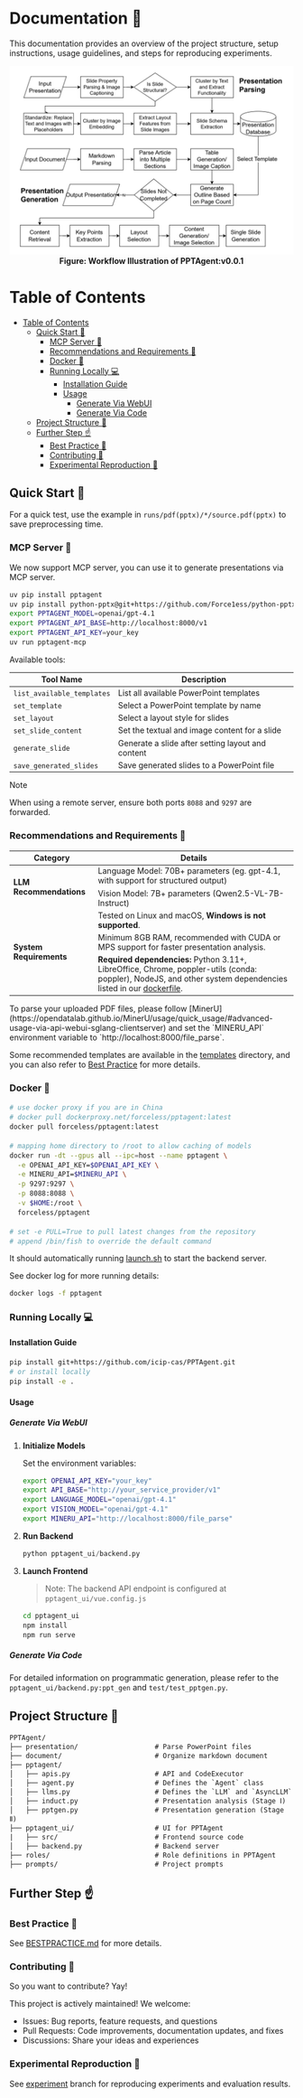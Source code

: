 # Documentation 📝

This documentation provides an overview of the project structure, setup instructions, usage guidelines, and steps for reproducing experiments.

<p align="center">
  <img src="resource/PPTAgent-workflow.jpg" alt="PPTAgent Workflow">
  <b>Figure: Workflow Illustration of PPTAgent:v0.0.1</b>
</p>

Table of Contents
=================
- [Table of Contents](#table-of-contents)
  - [Quick Start 🚀](#quick-start-)
    - [MCP Server 🤖](#mcp-server-)
    - [Recommendations and Requirements 🔬](#recommendations-and-requirements-)
    - [Docker 🐳](#docker-)
    - [Running Locally 💻](#running-locally-)
      - [Installation Guide](#installation-guide)
      - [Usage](#usage)
        - [Generate Via WebUI](#generate-via-webui)
        - [Generate Via Code](#generate-via-code)
  - [Project Structure 📂](#project-structure-)
  - [Further Step ☝️](#further-step-️)
    - [Best Practice 💪](#best-practice-)
    - [Contributing 💛](#contributing-)
    - [Experimental Reproduction 🧪](#experimental-reproduction-)

## Quick Start 🚀

For a quick test, use the example in `runs/pdf(pptx)/*/source.pdf(pptx)` to save preprocessing time.

### MCP Server 🤖

We now support MCP server, you can use it to generate presentations via MCP server.
```bash
uv pip install pptagent
uv pip install python-pptx@git+https://github.com/Force1ess/python-pptx@219513d7d81a61961fc541578c1857d08b43aa2a
export PPTAGENT_MODEL=openai/gpt-4.1
export PPTAGENT_API_BASE=http://localhost:8000/v1
export PPTAGENT_API_KEY=your_key
uv run pptagent-mcp
```

Available tools:

| Tool Name | Description |
|-----------|-------------|
| `list_available_templates` | List all available PowerPoint templates |
| `set_template` | Select a PowerPoint template by name |
| `set_layout` | Select a layout style for slides |
| `set_slide_content` | Set the textual and image content for a slide |
| `generate_slide` | Generate a slide after setting layout and content |
| `save_generated_slides` | Save generated slides to a PowerPoint file |

> [!NOTE]
> When using a remote server, ensure both ports `8088` and `9297` are forwarded.

### Recommendations and Requirements 🔬

<table>
  <thead>
    <tr>
      <th>Category</th>
      <th>Details</th>
    </tr>
  </thead>
  <tbody>
    <tr>
      <td rowspan="2"><b>LLM Recommendations</b></td>
      <td>Language Model: 70B+ parameters (eg. gpt-4.1, with support for structured output)</td>
    </tr>
    <tr>
      <td>Vision Model: 7B+ parameters (Qwen2.5-VL-7B-Instruct)</td>
    </tr>
    <tr>
      <td rowspan="3"><b>System Requirements</b></td>
      <td>Tested on Linux and macOS, <b>Windows is not supported</b>.</td>
    </tr>
    <tr>
      <td>Minimum 8GB RAM, recommended with CUDA or MPS support for faster presentation analysis.</td>
    </tr>
    <tr>
      <td><b>Required dependencies:</b> Python 3.11+, LibreOffice, Chrome, poppler-utils (conda: poppler), NodeJS, and other system dependencies listed in our <a href="https://github.com/icip-cas/PPTAgent/blob/docker/pptagent.dockerfile">dockerfile</a>.</td>
    </tr>
  </tbody>
</table>
To parse your uploaded PDF files, please follow [MinerU](https://opendatalab.github.io/MinerU/usage/quick_usage/#advanced-usage-via-api-webui-sglang-clientserver) and set the `MINERU_API` environment variable to `http://localhost:8000/file_parse`.

Some recommended templates are available in the [templates](pptagent/templates/) directory, and you can also refer to [Best Practice](BESTPRACTICE.md) for more details.

### Docker 🐳

```bash
# use docker proxy if you are in China
# docker pull dockerproxy.net/forceless/pptagent:latest
docker pull forceless/pptagent:latest

# mapping home directory to /root to allow caching of models
docker run -dt --gpus all --ipc=host --name pptagent \
  -e OPENAI_API_KEY=$OPENAI_API_KEY \
  -e MINERU_API=$MINERU_API \
  -p 9297:9297 \
  -p 8088:8088 \
  -v $HOME:/root \
  forceless/pptagent

# set -e PULL=True to pull latest changes from the repository
# append /bin/fish to override the default command
```

It should automatically running [launch.sh](docker/launch.sh) to start the backend server.

See docker log for more running details:
```bash
docker logs -f pptagent
```

### Running Locally 💻

#### Installation Guide

```bash
pip install git+https://github.com/icip-cas/PPTAgent.git
# or install locally
pip install -e .
```

#### Usage

##### Generate Via WebUI

1. **Initialize Models**

   Set the environment variables:

   ```bash
   export OPENAI_API_KEY="your_key"
   export API_BASE="http://your_service_provider/v1"
   export LANGUAGE_MODEL="openai/gpt-4.1"
   export VISION_MODEL="openai/gpt-4.1"
   export MINERU_API="http://localhost:8000/file_parse"
   ```

2. **Run Backend**

   ```python
   python pptagent_ui/backend.py
   ```

3. **Launch Frontend**

   > Note: The backend API endpoint is configured at `pptagent_ui/vue.config.js`

   ```bash
   cd pptagent_ui
   npm install
   npm run serve
   ```

##### Generate Via Code

For detailed information on programmatic generation, please refer to the `pptagent_ui/backend.py:ppt_gen` and `test/test_pptgen.py`.

## Project Structure 📂

```
PPTAgent/
├── presentation/                   # Parse PowerPoint files
├── document/                       # Organize markdown document
├── pptagent/
│   ├── apis.py                     # API and CodeExecutor
│   ├── agent.py                    # Defines the `Agent` class
│   ├── llms.py                     # Defines the `LLM` and `AsyncLLM`
│   ├── induct.py                   # Presentation analysis (Stage Ⅰ)
│   ├── pptgen.py                   # Presentation generation (Stage Ⅱ)
├── pptagent_ui/                    # UI for PPTAgent
|   ├── src/                        # Frontend source code
│   ├── backend.py                  # Backend server
├── roles/                          # Role definitions in PPTAgent
├── prompts/                        # Project prompts
```

## Further Step ☝️

### Best Practice 💪

See [BESTPRACTICE.md](BESTPRACTICE.md) for more details.

### Contributing 💛

So you want to contribute? Yay!

This project is actively maintained! We welcome:
- Issues: Bug reports, feature requests, and questions
- Pull Requests: Code improvements, documentation updates, and fixes
- Discussions: Share your ideas and experiences

### Experimental Reproduction 🧪

See [experiment](https://github.com/icip-cas/PPTAgent/tree/experiment) branch for reproducing experiments and evaluation results.
